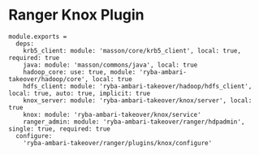 # Ranger Knox Plugin

    module.exports =
      deps:
        krb5_client: module: 'masson/core/krb5_client', local: true, required: true
        java: module: 'masson/commons/java', local: true
        hadoop_core: use: true, module: 'ryba-ambari-takeover/hadoop/core', local: true
        hdfs_client: module: 'ryba-ambari-takeover/hadoop/hdfs_client', local: true, auto: true, implicit: true
        knox_server: module: 'ryba-ambari-takeover/knox/server', local: true
        knox: module: 'ryba-ambari-takeover/knox/service'
        ranger_admin: module: 'ryba-ambari-takeover/ranger/hdpadmin', single: true, required: true
      configure:
        'ryba-ambari-takeover/ranger/plugins/knox/configure'

